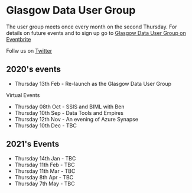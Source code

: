 # Glasgow Data User Group

The user group meets once every month on the second Thursday. For details on future events and to sign up go to [Glasgow Data User Group on Eventbrite](https://www.eventbrite.co.uk/o/glasgow-data-user-group-17170982347)

Follw us on [Twitter](https://twitter.com/GlasgowDataUG)

## 2020's events

- Thursday 13th Feb - Re-launch as the Glasgow Data User Group

Virtual Events

- Thursday 08th Oct - SSIS and BIML with Ben
- Thursday 10th Sep - Data Tools and Empires
- Thursday 12th Nov - An evening of Azure Synapse
- Thursday 10th Dec - TBC

## 2021's Events

- Thursday 14th Jan - TBC
- Thursday 11th Feb - TBC
- Thursday 11th Mar - TBC
- Thursday 8th Apr - TBC
- Thursday 7th May - TBC
